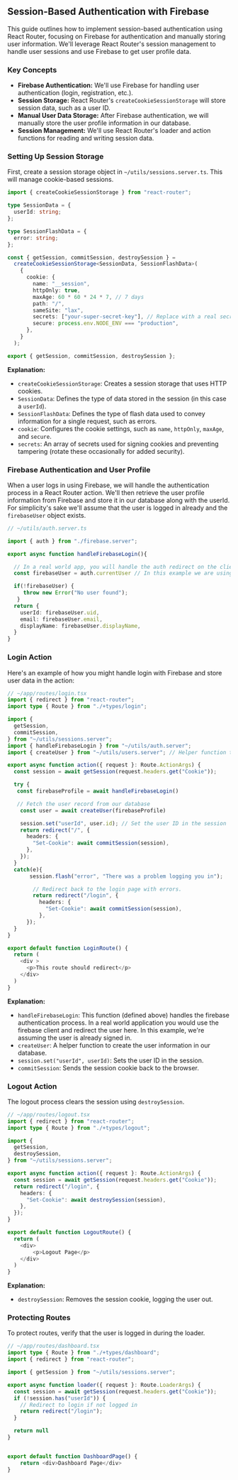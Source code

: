 ## Session-Based Authentication with Firebase

This guide outlines how to implement session-based authentication using React Router, focusing on Firebase for authentication and manually storing user information. We'll leverage React Router's session management to handle user sessions and use Firebase to get user profile data.

### Key Concepts

-   **Firebase Authentication:** We'll use Firebase for handling user authentication (login, registration, etc.).
-   **Session Storage:** React Router's `createCookieSessionStorage` will store session data, such as a user ID.
-   **Manual User Data Storage:** After Firebase authentication, we will manually store the user profile information in our database.
-   **Session Management:** We'll use React Router's loader and action functions for reading and writing session data.

### Setting Up Session Storage

First, create a session storage object in `~/utils/sessions.server.ts`. This will manage cookie-based sessions.

```typescript
import { createCookieSessionStorage } from "react-router";

type SessionData = {
  userId: string;
};

type SessionFlashData = {
  error: string;
};

const { getSession, commitSession, destroySession } =
  createCookieSessionStorage<SessionData, SessionFlashData>(
    {
      cookie: {
        name: "__session",
        httpOnly: true,
        maxAge: 60 * 60 * 24 * 7, // 7 days
        path: "/",
        sameSite: "lax",
        secrets: ["your-super-secret-key"], // Replace with a real secret
        secure: process.env.NODE_ENV === "production",
      },
    }
  );

export { getSession, commitSession, destroySession };
```

**Explanation:**

-   `createCookieSessionStorage`: Creates a session storage that uses HTTP cookies.
-   `SessionData`: Defines the type of data stored in the session (in this case a `userId`).
-   `SessionFlashData`: Defines the type of flash data used to convey information for a single request, such as errors.
-   `cookie`: Configures the cookie settings, such as `name`, `httpOnly`, `maxAge`, and `secure`.
-   `secrets`:  An array of secrets used for signing cookies and preventing tampering (rotate these occasionally for added security).

### Firebase Authentication and User Profile

When a user logs in using Firebase, we will handle the authentication process in a React Router action. We'll then retrieve the user profile information from Firebase and store it in our database along with the userId. For simplicity's sake we'll assume that the user is logged in already and the `firebaseUser` object exists.

```typescript
// ~/utils/auth.server.ts

import { auth } from "./firebase.server";

export async function handleFirebaseLogin(){

  // In a real world app, you will handle the auth redirect on the client
  const firebaseUser = auth.currentUser // In this example we are using the currentUser for simplicty

  if(!firebaseUser) {
     throw new Error("No user found");
   }
  return {
    userId: firebaseUser.uid,
    email: firebaseUser.email,
    displayName: firebaseUser.displayName,
  }
}
```

### Login Action

Here's an example of how you might handle login with Firebase and store user data in the action:

```typescript
// ~/app/routes/login.tsx
import { redirect } from "react-router";
import type { Route } from "./+types/login";

import {
  getSession,
  commitSession,
} from "~/utils/sessions.server";
import { handleFirebaseLogin } from "~/utils/auth.server";
import { createUser } from "~/utils/users.server"; // Helper function to create user in database

export async function action({ request }: Route.ActionArgs) {
  const session = await getSession(request.headers.get("Cookie"));

  try {
   const firebaseProfile = await handleFirebaseLogin()

   // Fetch the user record from our database
    const user = await createUser(firebaseProfile)

    session.set("userId", user.id); // Set the user ID in the session
    return redirect("/", {
      headers: {
        "Set-Cookie": await commitSession(session),
      },
    });
  }
  catch(e){
       session.flash("error", "There was a problem logging you in");

        // Redirect back to the login page with errors.
        return redirect("/login", {
          headers: {
            "Set-Cookie": await commitSession(session),
          },
      });
  }
}

export default function LoginRoute() {
  return (
    <div >
      <p>This route should redirect</p>
    </div>
  )
}

```

**Explanation:**

-   `handleFirebaseLogin`: This function (defined above) handles the firebase authentication process. In a real world application you would use the firebase client and redirect the user here. In this example, we're assuming the user is already signed in.
-   `createUser`: A helper function to create the user information in our database.
-   `session.set("userId", userId)`: Sets the user ID in the session.
-   `commitSession`: Sends the session cookie back to the browser.

### Logout Action

The logout process clears the session using `destroySession`.

```typescript
// ~/app/routes/logout.tsx
import { redirect } from "react-router";
import type { Route } from "./+types/logout";

import {
  getSession,
  destroySession,
} from "~/utils/sessions.server";

export async function action({ request }: Route.ActionArgs) {
  const session = await getSession(request.headers.get("Cookie"));
  return redirect("/login", {
    headers: {
      "Set-Cookie": await destroySession(session),
    },
  });
}

export default function LogoutRoute() {
  return (
    <div>
        <p>Logout Page</p>
    </div>
  )
}
```

**Explanation:**

-   `destroySession`: Removes the session cookie, logging the user out.

### Protecting Routes

To protect routes, verify that the user is logged in during the loader.

```typescript
// ~/app/routes/dashboard.tsx
import type { Route } from "./+types/dashboard";
import { redirect } from "react-router";

import { getSession } from "~/utils/sessions.server";

export async function loader({ request }: Route.LoaderArgs) {
  const session = await getSession(request.headers.get("Cookie"));
  if (!session.has("userId")) {
    // Redirect to login if not logged in
    return redirect("/login");
  }

  return null
}


export default function DashboardPage() {
    return <div>Dashboard Page</div>
}
```



